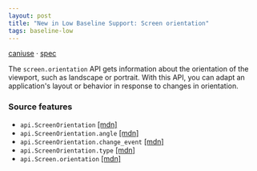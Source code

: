 ```yaml
---
layout: post
title: "New in Low Baseline Support: Screen orientation"
tags: baseline-low
---
```


[caniuse](https://caniuse.com/?search=screen-orientation) · [spec](https://w3c.github.io/screen-orientation/)

The `screen.orientation` API gets information about the orientation of the viewport, such as landscape or portrait. With this API, you can adapt an application's layout or behavior in response to changes in orientation.

### Source features

- ``api.ScreenOrientation`` [[mdn]](https://developer.mozilla.org/en-US/search?q=api.ScreenOrientation)
- ``api.ScreenOrientation.angle`` [[mdn]](https://developer.mozilla.org/en-US/search?q=api.ScreenOrientation.angle)
- ``api.ScreenOrientation.change_event`` [[mdn]](https://developer.mozilla.org/en-US/search?q=api.ScreenOrientation.change_event)
- ``api.ScreenOrientation.type`` [[mdn]](https://developer.mozilla.org/en-US/search?q=api.ScreenOrientation.type)
- ``api.Screen.orientation`` [[mdn]](https://developer.mozilla.org/en-US/search?q=api.Screen.orientation)
